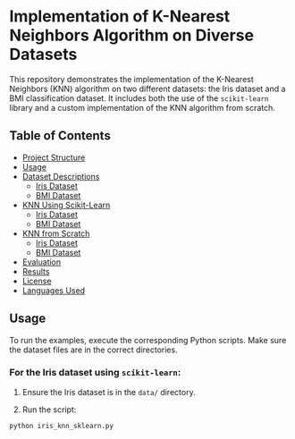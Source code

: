 # Implementation of K-Nearest Neighbors Algorithm on Diverse Datasets

This repository demonstrates the implementation of the K-Nearest Neighbors (KNN) algorithm on two different datasets: the Iris dataset and a BMI classification dataset. It includes both the use of the `scikit-learn` library and a custom implementation of the KNN algorithm from scratch.

## Table of Contents
- [Project Structure](#project-structure)
- [Usage](#usage)
- [Dataset Descriptions](#dataset-descriptions)
  - [Iris Dataset](#iris-dataset)
  - [BMI Dataset](#bmi-dataset)
- [KNN Using Scikit-Learn](#knn-using-scikit-learn)
  - [Iris Dataset](#iris-dataset-1)
  - [BMI Dataset](#bmi-dataset-1)
- [KNN from Scratch](#knn-from-scratch)
  - [Iris Dataset](#iris-dataset-2)
  - [BMI Dataset](#bmi-dataset-2)
- [Evaluation](#evaluation)
- [Results](#results)
- [License](#license)
- [Languages Used](#languages-used)


## Usage

To run the examples, execute the corresponding Python scripts. Make sure the dataset files are in the correct directories.

### For the Iris dataset using `scikit-learn`:

1. Ensure the Iris dataset is in the `data/` directory.

2. Run the script:

```bash
python iris_knn_sklearn.py






